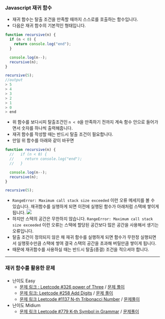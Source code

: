 ### Javascript 재귀 함수
- 재귀 함수는 탈출 조건을 만족할 때까지 스스로를 호출하는 함수입니다.
- 다음은 재귀 함수의 기본적인 형태입니다.
```javascript
function recursive(n) {
  if (n < 0) {
    return console.log("end");
  }

  console.log(n--);
  recursive(n);
}

recursive(5);
//output
> 5
> 4
> 3
> 2
> 1
> 0
> end
```
- 위 함수를 보다시피 탈출조건인 ```n < 0```을 만족하기 전까지 계속 함수 안으로 들어가면서 숫자를 하나씩 출력해줍니다.
- 재귀 함수를 작성할 때는 반드시 탈출 조건이 필요합니다.
- 만일 위 함수를 아래와 같이 바꾸면
```javascript
function recursive(n) {
  //   if (n < 0) {
  //     return console.log("end");
  //   }

  console.log(n--);
  recursive(n);
}

recursive(5);
```
- ```RangeError: Maximum call stack size exceeded``` 이런 오류 메세지를 볼 수 있습니다. 재귀함수를 실행하게 되면 이전에 실행된 함수가 아래처럼 스택에 쌓이게 됩니다.
![](https://images.velog.io/images/yujo/post/cdb06cea-17cf-4532-8447-8c4270e0e7c9/image.png)
- 하지만 스택의 공간은 무한하지 않습니다.  ```RangeError: Maximum call stack size exceeded``` 이런 오류는 스택에 할당된 공간보다 많은 공간을 사용해서 생기는 오류입니다.
- 탈출 조건이 정의되지 않은 채 재귀 함수를 실행하게 되면 함수가 무한정 실행되면서 실행횟수만큼 스택에 쌓여 결국 스택의 공간을 초과해 버릴만큼 쌓이게 됩니다.
- 때문에 재귀함수를 사용하실 때는 반드시 탈출(종결) 조건을 적으셔야 합니다.
___
### 재귀 함수를 활용한 문제
####
- 난이도 Easy
  - [문제 링크 : Leetcode #326 power of Three](https://leetcode.com/problems/power-of-three/) / [문제 풀이](https://velog.io/@yujo/JSLeetcode-326-Power-of-Three)
  - [문제 링크: Leetcode #258 Add Digits](https://leetcode.com/problems/add-digits/) / [문제 풀이](https://velog.io/@yujo/JSLeetcode-258-Add-Digits)
  - [문제 링크 Leetcode #1137 N-th Tribonacci Number](https://leetcode.com/problems/n-th-tribonacci-number/) / [문제풀이](https://velog.io/@yujo/JSLeetcode-1137-N-th-Tribonacci-Number)
- 난이도 Midium
  - [문제 링크 Leetcode #779 K-th Symbol in Grammar](https://leetcode.com/problems/k-th-symbol-in-grammar/) / [문제풀이](https://velog.io/@yujo/JSLeetcode-779-K-th-Symbol-in-Grammar)